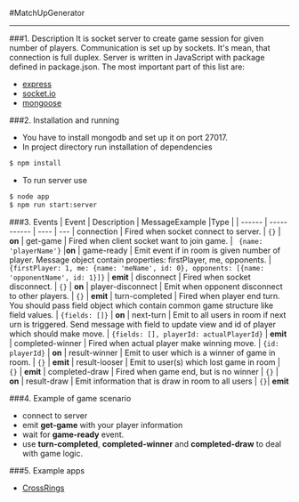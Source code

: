 #MatchUpGenerator
***
###1. Description
It is socket server to create game session for given number of players.
Communication is set up by sockets. It's mean, that connection is full duplex.
Server is written in JavaScript with package defined in package.json. The most
important part of this list are:
   - [express](https://expressjs.com/) 
   - [socket.io](https://github.com/socketio/socket.io)
   - [mongoose](http://mongoosejs.com/)

###2. Installation and running
- You have to install mongodb and set up it on port 27017.
- In project directory run installation of dependencies
```bash 
$ npm install
```
- To run server use
```bash
$ node app
$ npm run start:server
```

###3. Events
| Event | Description | MessageExample |Type |
| ------ | ----------- | ---- | ---
| connection  | Fired when socket connect to server. | ```{}``` | **on**
| get-game | Fired when client socket want to join game. | ``` {name: 'playerName'}``` |**on**
| game-ready | Emit event if in room is given number of player. Message object contain properties: firstPlayer, me, opponents. | ```{firstPlayer: 1, me: {name: 'meName', id: 0}, opponents: [{name: 'opponentName', id: 1}]}``` | **emit**
| disconnect | Fired when socket disconnect. | ```{}``` | **on**
| player-disconnect | Emit when opponent disconnect to other players. | ```{}``` | **emit**
| turn-completed | Fired when player end turn. You should pass field object which contain common game structure like field values. | ```{fields: []}``` | **on**
| next-turn | Emit to all users in room if next urn is triggered. Send message with field to update view and id of player which should make move. | ```{fields: [], playerId: actualPlayerId}``` | **emit**
| completed-winner | Fired when actual player make winning move. | ```{id: playerId}``` | **on**
| result-winner | Emit to user which is a winner of game in room. | ```{}``` | **emit**
| result-looser | Emit to user(s) which lost game in room | ```{}``` | **emit**
| completed-draw | Fired when game end, but is no winner | ```{}``` | **on**
| result-draw | Emit information that is draw in room to all users | ```{}```| **emit**


###4. Example of game scenario
- connect to server
- emit **get-game** with your player information
- wait for **game-ready** event.
- use **turn-completed**, **completed-winner** and **completed-draw** to deal with game logic. 

###5. Example apps
- [CrossRings](https://github.com/lukw34/CrossRings)